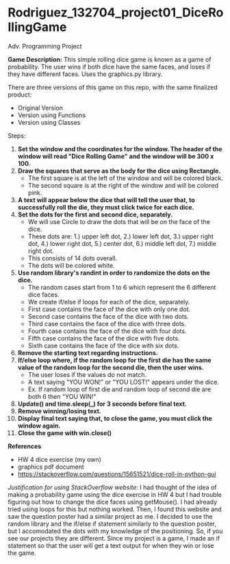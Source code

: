 # Rodriguez_132704_project01_DiceRollingGame
Adv. Programming Project

**Game Description:**
This simple rolling dice game is known as a game of probability. The user wins if both dice have the same faces, and loses if they have different faces. Uses the graphics.py library.

There are three versions of this game on this repo, with the same finalized product:
- Original Version
- Version using Functions
- Version using Classes

Steps:
1. **Set the window and the coordinates for the window. The header of the window will read "Dice Rolling Game" and the window will be 300 x 100.**
2. **Draw the squares that serve as the body for the dice using Rectangle.**
    - The first square is at the left of the window and will be colored black.
    - The second square is at the right of the window and will be colored pink.
3. **A text will appear below the dice that will tell the user that, to successfully roll the die, they must click twice for each dice.**
4. **Set the dots for the first and second dice, separately.**
    - We will use Circle to draw the dots that will be on the face of the dice.
    - These dots are: 1.) upper left dot, 2.) lower left dot, 3.) upper right dot, 4.) lower right dot, 5.) center dot, 6.) middle left dot, 7.) middle right dot.
    - This consists of 14 dots overall.
    - The dots will be colored white.
5. **Use random library's randint in order to randomize the dots on the dice.**
    - The random cases start from 1 to 6 which represent the 6 different dice faces.
    - We create if/else if loops for each of the dice, separately.
    - First case contains the face of the dice with only one dot.
    - Second case contains the face of the dice with two dots.
    - Third case contains the face of the dice with three dots.
    - Fourth case contains the face of the dice with four dots.
    - Fifth case contains the face of the dice with five dots.
    - Sixth case contains the face of the dice with six dots.
6. **Remove the starting text regarding instructions.**
7. **If/else loop where, if the random loop for the first die has the same value of the random loop for the second die, then the user wins.**
    - The user loses if the values do not match.
    - A text saying "YOU WON!" or "YOU LOST!" appears under the dice.
    - Ex. If random loop of first die and random loop of second die are both 6 then "YOU WIN!"
8. **Update() and time.sleep(_) for 3 seconds before final text.**
9. **Remove winning/losing text.**
10. **Display final text saying that, to close the game, you must click the window again.**
11. **Close the game with win.close()**

**References**
- HW 4 dice exercise (my own)
- graphics pdf document
- https://stackoverflow.com/questions/15651521/dice-roll-in-python-gui

*Justification for using StackOverflow website:*
I had thought of the idea of making a probability game using the dice exercise in HW 4
but I had trouble figuring out how to change the dice faces using getMouse().
I had already tried using loops for this but nothing worked.
Then, I found this website and saw the question poster had a similar project as me.
I decided to use the random library and the if/else if statement similarly to the question poster,
but I accomodated the dots with my knowledge of the positioning. So, if you see our projects they are different.
Since my project is a game, I made an if statement so that the user will get a text output for when they win or lose the game.
